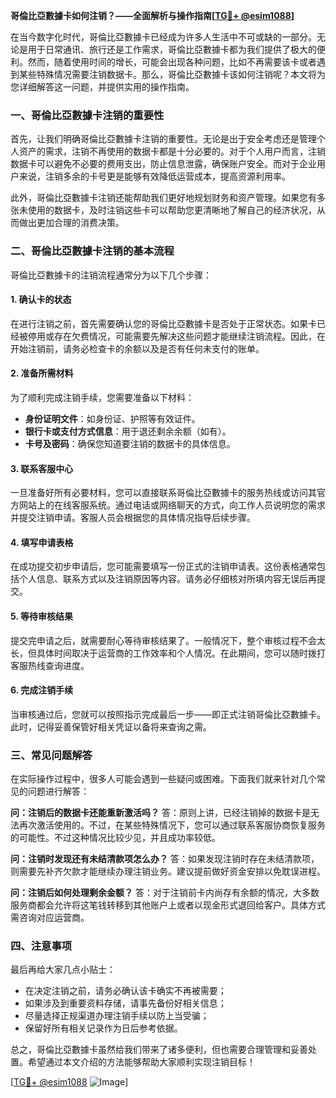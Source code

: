 **哥倫比亞數據卡如何注销？——全面解析与操作指南[[TG💪+ @esim1088](https://t.me/s/esim1088)]**

在当今数字化时代，哥倫比亞數據卡已经成为许多人生活中不可或缺的一部分。无论是用于日常通讯、旅行还是工作需求，哥倫比亞數據卡都为我们提供了极大的便利。然而，随着使用时间的增长，可能会出现各种问题，比如不再需要该卡或者遇到某些特殊情况需要注销数据卡。那么，哥倫比亞數據卡该如何注销呢？本文将为您详细解答这一问题，并提供实用的操作指南。

### 一、哥倫比亞數據卡注销的重要性

首先，让我们明确哥倫比亞數據卡注销的重要性。无论是出于安全考虑还是管理个人资产的需求，注销不再使用的数据卡都是十分必要的。对于个人用户而言，注销数据卡可以避免不必要的费用支出，防止信息泄露，确保账户安全。而对于企业用户来说，注销多余的卡号更是能够有效降低运营成本，提高资源利用率。

此外，哥倫比亞數據卡注销还能帮助我们更好地规划财务和资产管理。如果您有多张未使用的数据卡，及时注销这些卡可以帮助您更清晰地了解自己的经济状况，从而做出更加合理的消费决策。

### 二、哥倫比亞數據卡注销的基本流程

哥倫比亞數據卡的注销流程通常分为以下几个步骤：

#### 1. 确认卡的状态

在进行注销之前，首先需要确认您的哥倫比亞數據卡是否处于正常状态。如果卡已经被停用或存在欠费情况，可能需要先解决这些问题才能继续注销流程。因此，在开始注销前，请务必检查卡的余额以及是否有任何未支付的账单。

#### 2. 准备所需材料

为了顺利完成注销手续，您需要准备以下材料：
- **身份证明文件**：如身份证、护照等有效证件。
- **银行卡或支付方式信息**：用于退还剩余余额（如有）。
- **卡号及密码**：确保您知道要注销的数据卡的具体信息。

#### 3. 联系客服中心

一旦准备好所有必要材料，您可以直接联系哥倫比亞數據卡的服务热线或访问其官方网站上的在线客服系统。通过电话或网络聊天的方式，向工作人员说明您的需求并提交注销申请。客服人员会根据您的具体情况指导后续步骤。

#### 4. 填写申请表格

在成功提交初步申请后，您可能需要填写一份正式的注销申请表。这份表格通常包括个人信息、联系方式以及注销原因等内容。请务必仔细核对所填内容无误后再提交。

#### 5. 等待审核结果

提交完申请之后，就需要耐心等待审核结果了。一般情况下，整个审核过程不会太长，但具体时间取决于运营商的工作效率和个人情况。在此期间，您可以随时拨打客服热线查询进度。

#### 6. 完成注销手续

当审核通过后，您就可以按照指示完成最后一步——即正式注销哥倫比亞數據卡。此时，记得妥善保管好相关凭证以备将来查询之需。

### 三、常见问题解答

在实际操作过程中，很多人可能会遇到一些疑问或困难。下面我们就来针对几个常见的问题进行解答：

**问：注销后的数据卡还能重新激活吗？**
答：原则上讲，已经注销掉的数据卡是无法再次激活使用的。不过，在某些特殊情况下，您可以通过联系客服协商恢复服务的可能性。不过这种情况比较少见，并且成功率较低。

**问：注销时发现还有未结清款项怎么办？**
答：如果发现注销时存在未结清款项，则需要先补齐欠款才能继续办理注销业务。建议提前做好资金安排以免耽误进程。

**问：注销后如何处理剩余金额？**
答：对于注销前卡内尚存有余额的情况，大多数服务商都会允许将这笔钱转移到其他账户上或者以现金形式退回给客户。具体方式需咨询对应运营商。

### 四、注意事项

最后再给大家几点小贴士：
- 在决定注销之前，请务必确认该卡确实不再被需要；
- 如果涉及到重要资料存储，请事先备份好相关信息；
- 尽量选择正规渠道办理注销手续以防上当受骗；
- 保留好所有相关记录作为日后参考依据。

总之，哥倫比亞數據卡虽然给我们带来了诸多便利，但也需要合理管理和妥善处置。希望通过本文介绍的方法能够帮助大家顺利实现注销目标！

[[TG💪+ @esim1088](https://t.me/s/esim1088) ![Image](https://i.postimg.cc/4NQfJmqS/Snipaste-2025-05-13-00-14-12.png)]